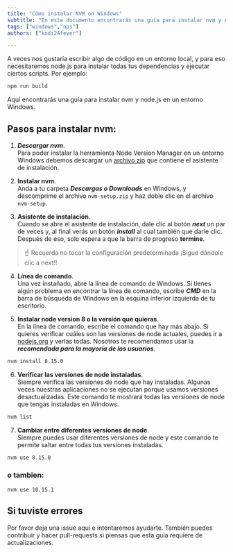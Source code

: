 ```yaml
---
title: "Cómo instalar NVM on Windows"
subtitle: "En este documento encontrarás una guía para instalar nvm y node.js en Windows"
tags: ["windows","nps"]
authors: ["kodi24fever"]

---
```


A veces nos gustaría escribir algo de código en un entorno local, y para eso necesitaremos node.js para instalar todas tus dependencias y ejecutar ciertos scripts. Por ejemplo: 

```bash
npm run build
```

Aquí encontrarás una guía para instalar nvm y node.js en un entorno Windows.  
  
## Pasos para instalar nvm:

1. ***Descargar nvm***.  
Para poder instalar la herramienta Node Version Manager en un entorno Windows debemos descargar un [archivo zip](https://github.com/coreybutler/nvm-windows/releases/download/1.1.7/nvm-setup.zip) que contiene el asistente de instalación.  

2. **Instalar nvm**.  
Anda a tu carpeta ***Descargas o Downloads*** en Windows, y descomprime el archivo ```nvm-setup.zip``` y haz doble clic en el archivo ```nvm-setup```.  

3. **Asistente de instalación**.  
Cuando se abre el asistente de instalación, dale clic al botón ***next*** un par de veces y, al final verás un botón ***install*** al cual también que darle clic. Después de eso, solo espera a que la barra de progreso **termine**.  


> :point_up: Recuerda no tocar la configuración predeterminada ¡Sigue dándole clic a next!!


4. **Línea de comando**.  
Una vez instañado, abre la línea de comando de Windows. Si tienes algún problema en encontrar la línea de comando, escribe ***CMD*** en la barra de búsqueda de Windows en la esquina inferior izquierda de tu escritorio.  


5. **Instalar node version 8 o la versión que quieras**.  
En la línea de comando, escribe el comando que hay más abajo. Si quieres verificar cuáles son las versiones de node actuales, puedes ir a [nodejs.org](https://nodejs.org/es/) y verlas todas. Nosotros te recomendamos usar la ***recomendada para la mayoría de los usuarios***.  

```bash
nvm install 8.15.0
```

6. **Verificar las versiones de node instaladas**.  
Siempre verifica las versiones de node que hay instaladas. Algunas veces nuestras aplicaciones no se ejecutan porque usamos versiones desactualizadas. Este comando te mostrará todas las versiones de node que tengas instaladas en Windows.  

```bash
nvm list
```

  
7. **Cambiar entre diferentes versiones de node**.  
Siempre puedes usar diferentes versiones de node y este comando te permite saltar entre todas tus versiones instaladas.

```bash
nvm use 8.15.0
```

### o tambien:

```
nvm use 10.15.1
```

## Si tuviste errores

Por favor deja una issue aquí e intentaremos ayudarte. También puedes contribuir y hacer pull-requests si piensas que esta guía requiere de actualizaciones.
 